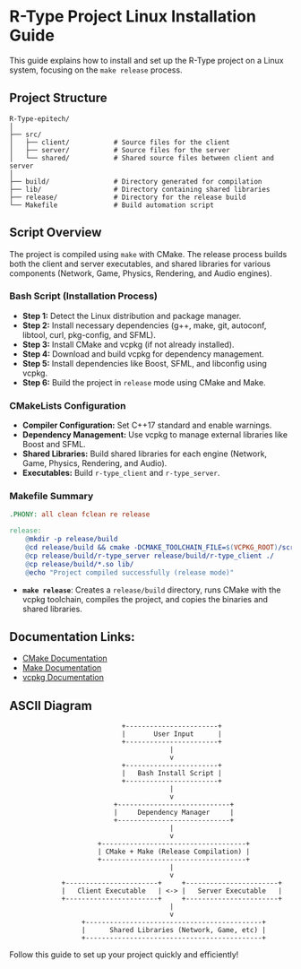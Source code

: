 
# R-Type Project Linux Installation Guide

This guide explains how to install and set up the R-Type project on a Linux system, focusing on the `make release` process.

## Project Structure
```
R-Type-epitech/
│
├── src/
│   ├── client/           # Source files for the client
│   ├── server/           # Source files for the server
│   └── shared/           # Shared source files between client and server
│
├── build/                # Directory generated for compilation
├── lib/                  # Directory containing shared libraries
├── release/              # Directory for the release build
└── Makefile              # Build automation script
```

## Script Overview

The project is compiled using `make` with CMake. The release process builds both the client and server executables, and shared libraries for various components (Network, Game, Physics, Rendering, and Audio engines).

### Bash Script (Installation Process)
- **Step 1:** Detect the Linux distribution and package manager.
- **Step 2:** Install necessary dependencies (g++, make, git, autoconf, libtool, curl, pkg-config, and SFML).
- **Step 3:** Install CMake and vcpkg (if not already installed).
- **Step 4:** Download and build vcpkg for dependency management.
- **Step 5:** Install dependencies like Boost, SFML, and libconfig using vcpkg.
- **Step 6:** Build the project in `release` mode using CMake and Make.

### CMakeLists Configuration
- **Compiler Configuration:** Set C++17 standard and enable warnings.
- **Dependency Management:** Use vcpkg to manage external libraries like Boost and SFML.
- **Shared Libraries:** Build shared libraries for each engine (Network, Game, Physics, Rendering, and Audio).
- **Executables:** Build `r-type_client` and `r-type_server`.

### Makefile Summary

```Makefile
.PHONY: all clean fclean re release

release:
	@mkdir -p release/build
	@cd release/build && cmake -DCMAKE_TOOLCHAIN_FILE=$(VCPKG_ROOT)/scripts/buildsystems/vcpkg.cmake .. && make
	@cp release/build/r-type_server release/build/r-type_client ./
	@cp release/build/*.so lib/
	@echo "Project compiled successfully (release mode)"
```

- **`make release`**: Creates a `release/build` directory, runs CMake with the vcpkg toolchain, compiles the project, and copies the binaries and shared libraries.

## Documentation Links:
- [CMake Documentation](https://cmake.org/documentation/)
- [Make Documentation](https://www.gnu.org/software/make/manual/make.html)
- [vcpkg Documentation](https://vcpkg.io/en/index.html)

## ASCII Diagram

```
                            +-----------------------+
                            |       User Input      |
                            +-----------------------+
                                        |
                                        v
                            +-----------------------+
                            |   Bash Install Script |
                            +-----------------------+
                                        |
                                        v
                          +----------------------------+
                          |     Dependency Manager     |
                          +----------------------------+
                                        |
                                        v
                      +------------------------------------+
                      | CMake + Make (Release Compilation) |
                      +------------------------------------+
                                        |
                                        v
             +-----------------------+     +-----------------------+
             |   Client Executable   | <-> |   Server Executable   |
             +-----------------------+     +-----------------------+
                                        |
                                        v
                  +--------------------------------------------+
                  |      Shared Libraries (Network, Game, etc) |
                  +--------------------------------------------+
```

Follow this guide to set up your project quickly and efficiently!

